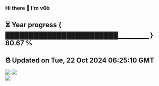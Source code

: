 ### Hi there 👋  I'm v6b  
⏳ Year progress { ████████████████████████▁▁▁▁▁▁ } 80.67 %
---
⏰ Updated on Tue, 22 Oct 2024 06:25:10 GMT
---
![](https://github-readme-stats.vercel.app/api?username=v6b&bg_color=30,e96443,904e95&title_color=fff&text_color=fff&layout=compact)
![](https://github-readme-stats.vercel.app/api/top-langs/?username=v6b&layout=compact&bg_color=30,e96443,904e95&title_color=fff&text_color=fff)  
![](https://gcore.jsdelivr.net/gh/v6b/v6b@main/assets/github-contribution-grid-snake.svg)

